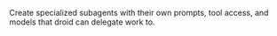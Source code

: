 <!-- Source: https://docs.factory.ai/cli/configuration/custom-droids -->

Create specialized subagents with their own prompts, tool access, and models that droid can delegate work to.
